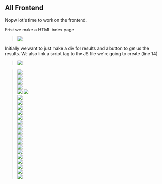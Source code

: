 ## All Frontend  

Nopw iot's time to work on the frontend.  

Frist we make a HTML index page.
>![](../documentation_images/9_frontend/frontend_1.png)  

Initially we want to just make a div for results and a button to get us the results. We also link a script tag to the JS file we're going to create (line 14)
>![](../documentation_images/9_frontend/frontend_1.png) 


>![](../documentation_images/9_frontend/frontend_1.png)  
>![](../documentation_images/9_frontend/frontend_1.png)  
>![](../documentation_images/9_frontend/frontend_1.png)  
>![](../documentation_images/9_frontend/frontend_1.png)  
>![](../documentation_images/9_frontend/frontend_1.png)
>![](../documentation_images/9_frontend/frontend_1.png)  
>![](../documentation_images/9_frontend/frontend_1.png)  
>![](../documentation_images/9_frontend/frontend_1.png)  
>![](../documentation_images/9_frontend/frontend_1.png)  
>![](../documentation_images/9_frontend/frontend_1.png)  
>![](../documentation_images/9_frontend/frontend_1.png)  
>![](../documentation_images/9_frontend/frontend_1.png)  
>![](../documentation_images/9_frontend/frontend_1.png)  
>![](../documentation_images/9_frontend/frontend_1.png)  
>![](../documentation_images/9_frontend/frontend_1.png)  
>![](../documentation_images/9_frontend/frontend_1.png)  
>![](../documentation_images/9_frontend/frontend_1.png)  
>![](../documentation_images/9_frontend/frontend_1.png)  
>![](../documentation_images/9_frontend/frontend_1.png)  
>![](../documentation_images/9_frontend/frontend_1.png)  
>![](../documentation_images/9_frontend/frontend_1.png)  
>![](../documentation_images/9_frontend/frontend_1.png)  
>![](../documentation_images/9_frontend/frontend_1.png)  
